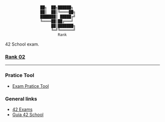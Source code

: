 ```bash
                ██╗  ██╗██████╗
                ██║  ██║╚════██╗
                ███████║ █████╔╝
                ╚════██║██╔═══╝
                     ██║███████╗
                     ╚═╝╚══════╝
                     	Rank
```
42 School exam.

### [Rank 02](https://github.com/faleite/42exams/tree/main/2_rank)

---
### Pratice Tool
- [Exam Pratice Tool](https://github.com/JCluzet/42_EXAM)

### General links
- [42 Exams](https://github.com/pasqualerossi/42-Exams)
- [Guia 42 School](https://github.com/pasqualerossi)
